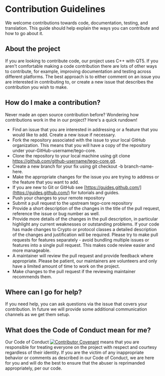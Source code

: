 # Contribution Guidelines

We welcome contributions towards code, documentation, testing, and translation. This guide should help explain the ways you can contribute and how to go about it. 

## About the project
If you are looking to contribute code, our project uses C++ with QT5. If you aren't comfortable making a code contribution there are lots of other ways to contribute, for example, improving documentation and testing across different platforms. The best approach is to either comment on an issue you are interested in contributing to, or create a new issue that describes the contribution you wish to make. 

## How do I make a contribution?

Never made an open source contribution before? Wondering how contributions work in the in our project? Here's a quick rundown!

* Find an issue that you are interested in addressing or a feature that you would like to add. Create a new issue if necessary.
* Fork the repository associated with the issue to your local GitHub organization. This means that you will have a copy of the repository under your-GitHub-username/tego-core.
* Clone the repository to your local machine using git clone https://github.com/github-username/tego-core.git.
* Create a new branch for your fix using git checkout -b branch-name-here.
* Make the appropriate changes for the issue you are trying to address or the feature that you want to add.
* If you are new to Git or GitHub see [https://guides.github.com/](https://guides.github.com/) for tutorials and guides.
* Push your changes to your remote repository
* Submit a pull request to the upstream tego-core repository
* Provide a short description of the changes in the title of the pull request, reference the issue or bug number as well.
* Provide more details of the changes in the pull description, in particular highlight any current weaknesses or outstanding problems. If your code has made changes to Crypto or protocol classes a detailed description of the changes and justification will be required. Please try to make pull requests for features separately - avoid bundling multiple issues or features into a single pull request. This makes code review easier and more manageable.
* A maintainer will review the pull request and provide feedback where appropriate. Please be patient, our maintainers are volunteers and only have a limited amount of time to work on the project.
* Make changes to the pull request if the reviewing maintainer recommends them.

## Where can I go for help?

If you need help, you can ask questions via the issue that covers your contribution. In future we will provide some additional communication channels as we get them setup.

## What does the Code of Conduct mean for me?

Our Code of Conduct [![Contributor Covenant](https://img.shields.io/badge/Contributor%20Covenant-v2.0%20adopted-ff69b4.svg)](CODE_OF_CONDUCT.md) means that you are responsible for treating everyone on the project with respect and courtesy regardless of their identity. If you are the victim of any inappropriate behavior or comments as described in our Code of Conduct, we are here for you and will do the best to ensure that the abuser is reprimanded appropriately, per our code.
